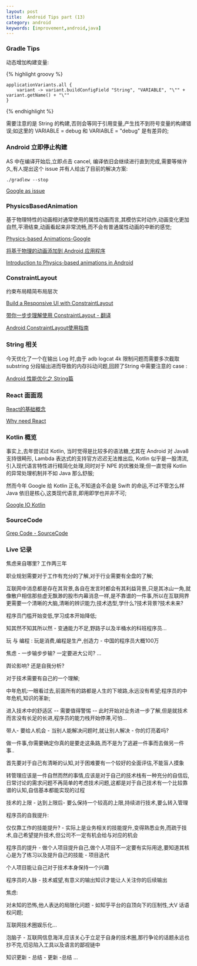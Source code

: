 ```yaml
---
layout: post
title:  Android Tips part (13)
category: android
keywords: [improvement,android,java]
---
```


### Gradle Tips

动态增加构建变量:

{% highlight groovy %}

    applicationVariants.all {
        variant -> variant.buildConfigField "String", "VARIABLE", "\"" + variant.getName() + "\""
    }

{% endhighlight %}

需要注意的是 String 的构建,否则会等同于引用变量,产生找不到符号变量的构建错误;如这里的 VARIABLE = debug 和 VARIABLE = "debug" 是有差异的;

### Android 立即停止构建

AS 中在编译开始后,立即点击 cancel, 编译依旧会继续进行直到完成,需要等候许久,有人提出这个 issue 并有人给出了目前的解决方案:  

`./gradlew --stop`

[Google as issue](https://issuetracker.google.com/issues/37081998)



### PhysicsBasedAnimation

基于物理特性的动画相对通常使用的属性动画而言,其模仿实时动作,动画变化更加自然,平滑结束,动画看起来非常流畅,而不会有普通属性动画的中断的感觉;


[Physics-based Animations-Google](https://developer.android.com/guide/topics/graphics/physics-based-animation.html)

[将基于物理的动画添加到 Android 应用程序](https://code.tutsplus.com/zh-hans/tutorials/adding-physics-based-animations-to-android-apps--cms-29053)

[Introduction to Physics-based animations in Android](https://medium.com/@richa.khanna/introduction-to-physics-based-animations-in-android-1be27e468835)

### ConstraintLayout

约束布局精简布局层次

[Build a Responsive UI with ConstraintLayout](https://developer.android.com/training/constraint-layout/index.html)

[带你一步步理解使用 ConstraintLayout - 翻译](http://www.jianshu.com/p/793f76cf9fea)

[Android ConstraintLayout使用指南](http://blog.coderclock.com/2017/04/09/android/android-constraintlayout/)

### String 相关 

今天优化了一个在输出 Log 时,由于 adb logcat 4k 限制问题而需要多次截取 substring 分段输出进而导致的内存抖动问题,回顾了String 中需要注意的 case :   

[Android 性能优化之 String篇](https://my.oschina.net/Silver2014/blog/782047)


### React 面面观 

[React的基础概念](https://zhuanlan.zhihu.com/p/28846204)

[Why need React ](https://medium.freecodecamp.org/yes-react-is-taking-over-front-end-development-the-question-is-why-40837af8ab76)

### Kotlin  概览  

事实上,去年尝试过 Kotlin, 当时觉得是比较多的语法糖,尤其在 Android 对 Java8支持很畸形, Lambda 表达式的支持官方迟迟无法推出后, Kotlin 似乎是一股清流,引入现代语言特性进行精简化处理,同时对于 NPE 的优雅处理;但一直觉得 Kotlin 的异常处理机制并不如 Java 那么舒服;

然而今年 Google 给 Kotlin 正名,不知道会不会是 Swift 的命运,不过不管怎么样 Java 依旧是核心,这类现代语言,即用即学也并非不可;

[Google IO Kotlin](https://www.youtube.com/watch?v=YbF8Q8LxAJs)

### SourceCode  

[Grep Code - SourceCode](http://grepcode.com/)


### Live 记录

焦虑来自哪里? 工作两三年

职业规划需要对于工作有充分的了解,对于行业需要有全盘的了解;

互联网中消息都是存在其背景,各自在发言时都会有其利益背景,只是其冰山一角,就像散户相信那些虚无飘渺的股市内幕消息一样,是不靠谱的一件事,所以在互联网界更需要一个清晰的大脑,清晰的辨识能力;技术选型,学什么?技术背景?技术未来? 

程序员门槛开始变低,学习成本开始降低;

知其然不知其所以然 -  变通能力不足,野路子以及半桶水的科班程序员...

玩 与 编程 : 玩是消费,编程是生产,创造力   - 中国的程序员大概100万  

焦虑 - 一步输步步输? 一定要进大公司? ... 

舆论影响? 还是自我分析?  

对于技术需要有自己的一个理解;

中年危机:一眼看过去,前面所有的路都是人生的下坡路,永远没有希望;程序员的中年危机,知识的革新; 

进入技术中的舒适区 -- 需要值得警惕 --  此时开始对业务进一步了解,但是就技术而言没有长足的长进,程序员的能力栈开始停滞,可怕...

带人- 要给人机会 - 当别人能解决问题时,就让别人解决  - 你的灯亮着吗?   

做一件事,你需要确定你真的是要走这条路,而不是为了逃避一件事而去做另一件事..

首先要对于自己有清晰的认知,对于困难要有一个较好的全面评估,不能盲人摸象

转管理应该是一件自然而然的事情,应该是对于自己的技术栈有一种充分的自信后,日常讨论的需求问题不再简单的考虑技术问题,这都是对于自己技术有一个比较靠谱的认知,自信基本都能实现的过程

技术的上限 - 达到上限后- 要么保持一个较高的上限,持续进行技术,要么转入管理  

程序员的自我提升: 

仅仅靠工作的技能提升?  - 实际上是业务相关的技能提升,变得熟悉业务,而疏于技术,自己希望提升技术,但公司不一定有机会给与对应的机会   

程序员的提升 - 做个人项目提升自己,做个人项目不一定要有实际用途,要知道其核心是为了练习以及提升自己的技能   - 项目迭代 

个人项目能让自己对于技术本身保持一个兴趣

程序员的人脉 - 技术威望,有意义的输出知识才能让人关注你的后续输出   

焦虑:  

对未知的恐怖,他人表达的局限化问题 - 如知乎平台的自顶向下的压制性,大V 话语权问题;

互联网技术圈娱乐化...  

泡脑子 - 互联网信息海洋,应该关心于立足于自身的技术圈,那行争论的话题永远也抄不完,切忌陷入工具以及语言的鄙视链中

知识更新 - 总结 - 更新 -总结 ...
